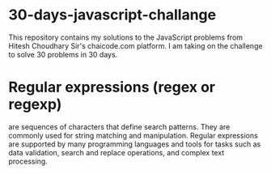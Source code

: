 # 30-days-javascript-challange
This repository contains my solutions to the JavaScript problems from Hitesh Choudhary Sir's chaicode.com platform. I am taking on the challenge to solve 30 problems in 30 days. 

# Regular expressions (regex or regexp) 
are sequences of characters that define search patterns. They are commonly used for string matching and manipulation. Regular expressions are supported by many programming languages and tools for tasks such as data validation, search and replace operations, and complex text processing.